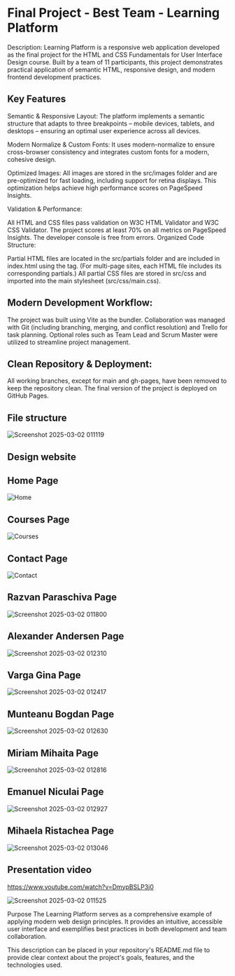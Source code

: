 # Final Project - Best Team - Learning Platform

Description:
Learning Platform is a responsive web application developed as the final project for the HTML and CSS Fundamentals for User Interface Design course. Built by a team of 11 participants, this project demonstrates practical application of semantic HTML, responsive design, and modern frontend development practices.

## Key Features
Semantic & Responsive Layout:
The platform implements a semantic structure that adapts to three breakpoints – mobile devices, tablets, and desktops – ensuring an optimal user experience across all devices.

Modern Normalize & Custom Fonts:
It uses modern-normalize to ensure cross-browser consistency and integrates custom fonts for a modern, cohesive design.

Optimized Images:
All images are stored in the src/images folder and are pre-optimized for fast loading, including support for retina displays. This optimization helps achieve high performance scores on PageSpeed Insights.

  Validation & Performance:

All HTML and CSS files pass validation on W3C HTML Validator and W3C CSS Validator.
The project scores at least 70% on all metrics on PageSpeed Insights.
The developer console is free from errors.
Organized Code Structure:

Partial HTML files are located in the src/partials folder and are included in index.html using the <load> tag. (For multi-page sites, each HTML file includes its corresponding partials.)
All partial CSS files are stored in src/css and imported into the main stylesheet (src/css/main.css).

## Modern Development Workflow:
The project was built using Vite as the bundler. Collaboration was managed with Git (including branching, merging, and conflict resolution) and Trello for task planning. Optional roles such as Team Lead and Scrum Master were utilized to streamline project management.

## Clean Repository & Deployment:
All working branches, except for main and gh-pages, have been removed to keep the repository clean. The final version of the project is deployed on GitHub Pages.

## File structure
![Screenshot 2025-03-02 011119](https://github.com/user-attachments/assets/7d790f57-a27c-4e6e-b6b8-7114a94307aa)


## Design website

## Home Page


![Home](https://github.com/user-attachments/assets/425dc6da-5060-4cee-964a-ca96760e268b)

## Courses Page



![Courses](https://github.com/user-attachments/assets/7fb9a1cb-e4be-4246-a31f-b7b69db7075f)

## Contact Page



![Contact](https://github.com/user-attachments/assets/dcfb1da6-3ab8-46d1-a8af-8e0378d978f1)

## Razvan Paraschiva Page



![Screenshot 2025-03-02 011800](https://github.com/user-attachments/assets/c65ec616-3fe1-49f9-9451-dd4b8a7597e9)

## Alexander Andersen Page

![Screenshot 2025-03-02 012310](https://github.com/user-attachments/assets/fe004c1e-a63c-4cb7-88c6-9ef1f638c342)


## Varga Gina Page

![Screenshot 2025-03-02 012417](https://github.com/user-attachments/assets/42309411-b312-4e31-a05a-bca5302461da)

## Munteanu Bogdan Page

![Screenshot 2025-03-02 012630](https://github.com/user-attachments/assets/8d56223c-3736-44b6-bd0b-d1867fc899ef)


## Miriam Mihaita Page

![Screenshot 2025-03-02 012816](https://github.com/user-attachments/assets/46a549de-4590-4093-b2cc-35e46de1833f)

## Emanuel Niculai Page

![Screenshot 2025-03-02 012927](https://github.com/user-attachments/assets/0e10e3ff-3ea9-4927-a507-523ae03ad245)

## Mihaela Ristachea Page

![Screenshot 2025-03-02 013046](https://github.com/user-attachments/assets/296ecc1e-4960-4cd3-8ad2-637bc58f0db6)


                         




## Presentation video

https://www.youtube.com/watch?v=DmypBSLP3j0

![Screenshot 2025-03-02 011525](https://github.com/user-attachments/assets/701b590a-9bf6-4ea7-ac35-1f1dfbe99b60)




Purpose
The Learning Platform serves as a comprehensive example of applying modern web design principles. It provides an intuitive, accessible user interface and exemplifies best practices in both development and team collaboration.

This description can be placed in your repository's README.md file to provide clear context about the project's goals, features, and the technologies used.
